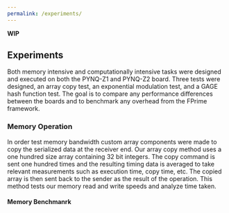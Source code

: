 ```yaml
---
permalink: /experiments/
---
```


**WIP**


## Experiments
Both memory intensive and computationally intensive tasks were designed and executed on both the PYNQ-Z1 and PYNQ-Z2 board. Three tests were designed, an array copy test, an exponential modulation test, and a GAGE hash function test. The goal is to compare any performance differences between the boards and to benchmark any overhead from the FPrime framework.

### Memory Operation
In order test memory bandwidth custom array components were made to copy the serialized data at the receiver end. Our array copy method uses a one hundred size array containing 32 bit integers. The copy command is sent one hundred times and the resulting timing data is averaged to take relevant measurements such as execution time, copy time, etc. The copied array is then sent back to the sender as the result of the operation. This method tests our memory read and write speeds and analyze time taken.

#### Memory Benchmanrk

